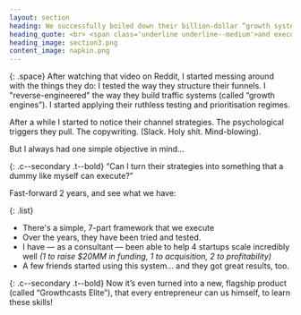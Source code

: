 ```yaml
---
layout: section
heading: We successfully boiled down their billion-dollar “growth systems" into a simple 7-part framework that any entrepreneur can quickly implement...
heading_quote: <br> <span class='underline underline--medium'>and execute while working from a laptop in Bali</span><br><br>
heading_image: section3.png
content_image: napkin.png
---
```


{: .space}
After watching that video on Reddit, I started messing around with the things they do: I tested the way they structure their funnels. I "reverse-engineered" the way they build traffic systems (called “growth engines”). I started applying their ruthless testing and prioritisation regimes.

After a while I started to notice their channel strategies. The psychological triggers they pull. The copywriting. (Slack. Holy shit.  Mind-blowing).

But I always had one simple objective in mind...

{: .c--secondary .t--bold}
“Can I turn their strategies into something that a dummy like myself can execute?”

Fast-forward 2 years, and see what we have:

{: .list}
- There's a simple, 7-part framework that we execute
- Over the years, they have been tried and tested.
- I have — as a consultant — been able to help 4 startups scale incredibly well <em>(1 to raise $20MM in funding, 1 to acquisition, 2 to profitability)</em>
- A few friends started using this system… and they got great results, too.

{: .c--secondary .t--bold}
Now it’s even turned into a new, flagship product (called “Growthcasts Elite”), that every entrepreneur can us himself, to learn these skills!
